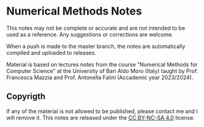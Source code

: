 # Numerical Methods Notes
This notes may not be complete or accurate and are not intended to be used as a reference.
Any suggestions or corrections are welcome.

When a push is made to the master branch, the notes are automatically compiled and uploaded to
releases.

Material is based on lectures notes from the course "Numerical Methods for Computer Science" at the University of Bari Aldo Moro (Italy) taught by Prof. Francesca Mazzia and Prof. Antonella Falini (Accademic year 2023/2024).

## Copyrigth
If any of the material is not allowed to be published, please contact me and I will remove it.
This notes are released under the [CC BY-NC-SA 4.0](https://creativecommons.org/licenses/by-nc-sa/4.0/) license.
